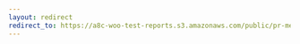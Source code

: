 ```yaml
---
layout: redirect
redirect_to: https://a8c-woo-test-reports.s3.amazonaws.com/public/pr-merge/44091/e2e/index.html
---
```

